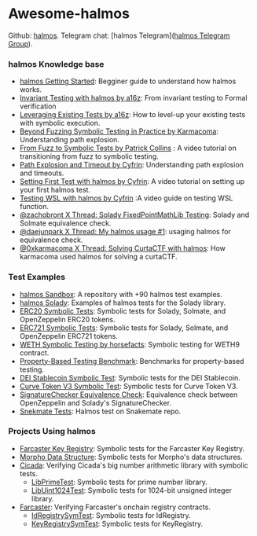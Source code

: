 # Awesome-halmos

Github: [halmos](https://github.com/a16z/halmos/).
Telegram chat: [halmos Telegram]([halmos Telegram Group](https://t.me/+4UhzHduai3MzZmUx)).

### halmos Knowledge base

- [halmos Getting Started](https://github.com/a16z/halmos/blob/main/docs/getting-started.md): Begginer guide to understand how halmos works.
- [Invariant Testing with halmos by a16z](https://a16zcrypto.com/posts/article/implementing-stateful-invariant-testing-with-halmos/): From invariant testing to Formal verification
- [Leveraging Existing Tests by a16z](https://a16zcrypto.com/posts/article/symbolic-testing-with-halmos-leveraging-existing-tests-for-formal-verification/): How to level-up your existing tests with symbolic execution.
- [Beyond Fuzzing Symbolic Testing in Practice by Karmacoma](https://www.youtube.com/watch?v=GFCjG5KOetM): Understanding path explosion.
- [From Fuzz to Symbolic Tests by Patrick Collins](https://www.youtube.com/watch?v=pjwYr97Q-Ok) : A video tutorial on transitioning from fuzz to symbolic testing.
- [Path Explosion and Timeout by Cyfrin](https://updraft.cyfrin.io/courses/formal-verification/math-masters/halmos-mulwadup?lesson_format=video): Understanding path explosion and timeouts.
- [Setting First Test with halmos by Cyfrin](https://updraft.cyfrin.io/courses/formal-verification/math-masters/halmos?lesson_format=video): A video tutorial on setting up your first halmos test.
- [Testing WSL with halmos by Cyfrin](https://updraft.cyfrin.io/courses/formal-verification/math-masters/halmos-wsl?lesson_format=video) :A video guide on testing WSL function.
- [@zachobront X Thread: Solady FixedPointMathLib Testing](https://x.com/zachobront/status/1633906650514898947): Solady and Solmate equivalence check.
- [@daejunpark X Thread: My halmos usage #1](https://x.com/daejunpark/status/1744788041078829432): usaging halmos for equivalence check.
- [@0xkarmacoma X Thread: Solving CurtaCTF with halmos](https://x.com/0xkarmacoma/status/1632551527729758208?s=12&t=FF8FHzY8myIvLlgyCS0FXQ): How karmacoma used halmos for solving a curtaCTF.

### Test Examples

- [halmos Sandbox](https://github.com/karmacoma-eth/halmos-sandbox/): A repository with +90 halmos test examples.
- [halmos Solady](https://github.com/zobront/halmos-solady): Examples of halmos tests for the Solady library.
- [ERC20 Symbolic Tests](https://github.com/a16z/halmos/tree/main/examples/tokens/ERC20): Symbolic tests for Solady, Solmate, and OpenZeppelin ERC20 tokens.
- [ERC721 Symbolic Tests](https://github.com/a16z/halmos/tree/main/examples/tokens/ERC721): Symbolic tests for Solady, Solmate, and OpenZeppelin ERC721 tokens.
- [WETH Symbolic Testing by horsefacts](https://github.com/horsefacts/weth-invariant-testing/blob/main/test/WETH9.symbolic.t.sol): Symbolic testing for WETH9 contract.
- [Property-Based Testing Benchmark](https://github.com/aviggiano/property-based-testing-benchmark): Benchmarks for property-based testing.
- [DEI Stablecoin Symbolic Test](https://github.com/a16z/halmos/blob/main/examples/tokens/ERC20/test/DEIStablecoin.t.sol): Symbolic tests for the DEI Stablecoin.
- [Curve Token V3 Symbolic Test](https://github.com/a16z/halmos/blob/main/examples/tokens/ERC20/test/CurveTokenV3.t.sol): Symbolic tests for Curve Token V3.
- [SignatureChecker Equivalence Check](https://github.com/devtooligan/provesigchecker/blob/main/test/test.sol): Equivalence check between OpenZeppelin and Solady's SignatureChecker.
- [Snekmate Tests](https://github.com/pcaversaccio/snekmate/tree/main/test): Halmos test on Snakemate repo.

### Projects Using halmos

- [Farcaster Key Registry](https://github.com/farcasterxyz/contracts/blob/e56b5765ca28a7df149fb434315df0188a6ab14a/test/KeyRegistry/KeyRegistry.st.sol): Symbolic tests for the Farcaster Key Registry.
- [Morpho Data Structure](https://github.com/morpho-org/morpho-data-structures/blob/7f40c102e6bb852746d0d3c2f97ac3f39dae3c9c/test/TestLogarithmicBuckets.t.sol#L121-L182): Symbolic tests for Morpho's data structures.
- [Cicada](https://github.com/a16z/cicada): Verifying Cicada's big number arithmetic library with symbolic tests.
  - [LibPrimeTest](https://github.com/a16z/cicada/blob/c4dde7737778df759172ecdf7b4b044c60ce1f09/test/LibPrime.t.sol#L220-L232): Symbolic tests for prime number library.
  - [LibUint1024Test](https://github.com/a16z/cicada/blob/c4dde7737778df759172ecdf7b4b044c60ce1f09/test/LibUint1024.t.sol#L222-L245): Symbolic tests for 1024-bit unsigned integer library.
- [Farcaster](https://github.com/farcasterxyz/contracts): Verifying Farcaster's onchain registry contracts.
  - [IdRegistrySymTest](https://github.com/farcasterxyz/contracts/blob/e56b5765ca28a7df149fb434315df0188a6ab14a/test/IdRegistry/IdRegistry.st.sol): Symbolic tests for IdRegistry.
  - [KeyRegistrySymTest](https://github.com/farcasterxyz/contracts/blob/e56b5765ca28a7df149fb434315df0188a6ab14a/test/KeyRegistry/KeyRegistry.st.sol): Symbolic tests for KeyRegistry.
